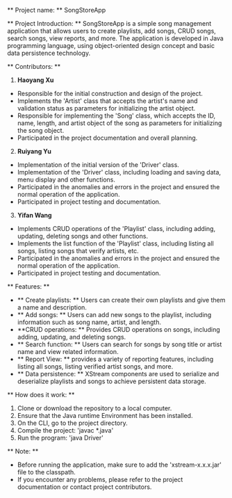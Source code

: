 ** Project name: ** SongStoreApp

** Project Introduction: **
SongStoreApp is a simple song management application that allows users to create playlists, add songs, CRUD songs, search songs, view reports, and more. The application is developed in Java programming language, using object-oriented design concept and basic data persistence technology.

** Contributors: **

1. **Haoyang Xu**
- Responsible for the initial construction and design of the project.
- Implements the 'Artist' class that accepts the artist's name and validation status as parameters for initializing the artist object.
- Responsible for implementing the 'Song' class, which accepts the ID, name, length, and artist object of the song as parameters for initializing the song object.
- Participated in the project documentation and overall planning.

2. **Ruiyang Yu**
- Implementation of the initial version of the 'Driver' class.
- Implementation of the 'Driver' class, including loading and saving data, menu display and other functions.
- Participated in the anomalies and errors in the project and ensured the normal operation of the application.
- Participated in project testing and documentation.

3. **Yifan Wang**
- Implements CRUD operations of the 'Playlist' class, including adding, updating, deleting songs and other functions.
- Implements the list function of the 'Playlist' class, including listing all songs, listing songs that verify artists, etc.
- Participated in the anomalies and errors in the project and ensured the normal operation of the application.
- Participated in project testing and documentation.

** Features: **
- ** Create playlists: ** Users can create their own playlists and give them a name and description.
- ** Add songs: ** Users can add new songs to the playlist, including information such as song name, artist, and length.
- **CRUD operations: ** Provides CRUD operations on songs, including adding, updating, and deleting songs.
- ** Search function: ** Users can search for songs by song title or artist name and view related information.
- ** Report View: ** provides a variety of reporting features, including listing all songs, listing verified artist songs, and more.
- ** Data persistence: ** XStream components are used to serialize and deserialize playlists and songs to achieve persistent data storage.

** How does it work: **
1. Clone or download the repository to a local computer.
2. Ensure that the Java runtime Environment has been installed.
3. On the CLI, go to the project directory.
4. Compile the project: 'javac *.java'
5. Run the program: 'java Driver'

** Note: **
- Before running the application, make sure to add the 'xstream-x.x.x.jar' file to the classpath.
- If you encounter any problems, please refer to the project documentation or contact project contributors.
